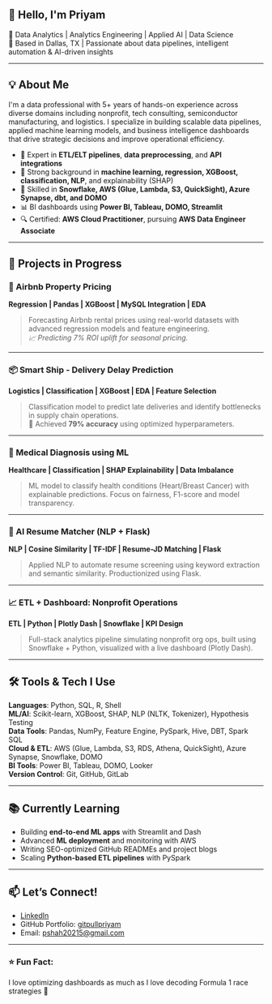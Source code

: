 ## 👋 Hello, I'm Priyam 

🎯 Data Analytics | Analytics Engineering | Applied AI | Data Science   
📍 Based in Dallas, TX | Passionate about data pipelines, intelligent automation & AI-driven insights

---

## 💡 About Me

I'm a data professional with 5+ years of hands-on experience across diverse domains including nonprofit, tech consulting, semiconductor manufacturing, and logistics. I specialize in building scalable data pipelines, applied machine learning models, and business intelligence dashboards that drive strategic decisions and improve operational efficiency.

- 🔄 Expert in **ETL/ELT pipelines**, **data preprocessing**, and **API integrations**
- 🧠 Strong background in **machine learning, regression, XGBoost, classification, NLP**, and explainability (SHAP)
- 🧰 Skilled in **Snowflake, AWS (Glue, Lambda, S3, QuickSight), Azure Synapse, dbt, and DOMO**
- 📊 BI dashboards using **Power BI, Tableau, DOMO, Streamlit**
- 🔍 Certified: **AWS Cloud Practitioner**, pursuing **AWS Data Engineer Associate**

---

## 🚀 Projects in Progress

### 🏡 Airbnb Property Pricing
**Regression | Pandas | XGBoost | MySQL Integration | EDA**
> Forecasting Airbnb rental prices using real-world datasets with advanced regression models and feature engineering.  
_📈 Predicting 7% ROI uplift for seasonal pricing._

---

### 📦 Smart Ship - Delivery Delay Prediction
**Logistics | Classification | XGBoost | EDA | Feature Selection**
> Classification model to predict late deliveries and identify bottlenecks in supply chain operations.  
🎯 Achieved **79% accuracy** using optimized hyperparameters.

---

### 🧬 Medical Diagnosis using ML
**Healthcare | Classification | SHAP Explainability | Data Imbalance**
> ML model to classify health conditions (Heart/Breast Cancer) with explainable predictions. Focus on fairness, F1-score and model transparency.

---

### 🧠 AI Resume Matcher (NLP + Flask)
**NLP | Cosine Similarity | TF-IDF | Resume-JD Matching | Flask**
> Applied NLP to automate resume screening using keyword extraction and semantic similarity. Productionized using Flask.

---

### 📈 ETL + Dashboard: Nonprofit Operations
**ETL | Python | Plotly Dash | Snowflake | KPI Design**
> Full-stack analytics pipeline simulating nonprofit org ops, built using Snowflake + Python, visualized with a live dashboard (Plotly Dash).

---

## 🛠️ Tools & Tech I Use

**Languages**: Python, SQL, R, Shell  
**ML/AI**: Scikit-learn, XGBoost, SHAP, NLP (NLTK, Tokenizer), Hypothesis Testing  
**Data Tools**: Pandas, NumPy, Feature Engine, PySpark, Hive, DBT, Spark SQL  
**Cloud & ETL**: AWS (Glue, Lambda, S3, RDS, Athena, QuickSight), Azure Synapse, Snowflake, DOMO  
**BI Tools**: Power BI, Tableau, DOMO, Looker  
**Version Control**: Git, GitHub, GitLab  

---

## 📚 Currently Learning
- Building **end-to-end ML apps** with Streamlit and Dash
- Advanced **ML deployment** and monitoring with AWS
- Writing SEO-optimized GitHub READMEs and project blogs
- Scaling **Python-based ETL pipelines** with PySpark

---

## 📫 Let’s Connect!

- [LinkedIn](https://www.linkedin.com/in/priyam-shah-747b77bb/)
- GitHub Portfolio: [gitpullpriyam](https://github.com/gitpullpriyam)
- Email: pshah20215@gmail.com

---

### ⭐ Fun Fact:
I love optimizing dashboards as much as I love decoding Formula 1 race strategies 🏁
